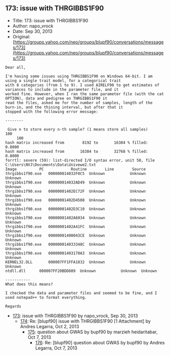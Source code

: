 ## 173: issue with THRGIBBS1F90

- Title: 173: issue with THRGIBBS1F90
- Author: napo_vrock
- Date: Sep 30, 2013
- Original: [https://groups.yahoo.com/neo/groups/blupf90/conversations/messages/173](https://groups.yahoo.com/neo/groups/blupf90/conversations/messages/173)

```
Dear all, 

I'm having some issues using THRGIBBS1F90 on Windows 64-bit. I am using a single trait model, for a categorical trait
with 8 categories (from 1 to 9). I used AIRELF90 to get estimates of variances to include in the parameter file, and it
worked fine. However, when I ran the same parameter file (with the cat OPTION), data and pedigree on THRGIBBS1F90 it
read the files, asked me for the number of samples, length of the burn-in, and the thining interval, but after that it
stopped with the following error message:

--------
 
 Give n to store every n-th sample? (1 means store all samples)
100
	 100
hash matrix increased from	      8192 to		16384 % filled:     0.8000
hash matrix increased from	     16384 to		32768 % filled:     0.8000
forrtl: severe (59): list-directed I/O syntax error, unit 50, file C:\Users\NVJ\Documents\Data\Univewe2.txt
Image		   PC		     Routine		Line	    Source
thrgibbs1f90.exe   000000014032F0C5  Unknown		   Unknown  Unknown
thrgibbs1f90.exe   000000014032AD49  Unknown		   Unknown  Unknown
thrgibbs1f90.exe   00000001402EC72F  Unknown		   Unknown  Unknown
thrgibbs1f90.exe   00000001402D4508  Unknown		   Unknown  Unknown
thrgibbs1f90.exe   00000001402D3C10  Unknown		   Unknown  Unknown
thrgibbs1f90.exe   00000001402A6934  Unknown		   Unknown  Unknown
thrgibbs1f90.exe   00000001402A41FC  Unknown		   Unknown  Unknown
thrgibbs1f90.exe   00000001400043CE  Unknown		   Unknown  Unknown
thrgibbs1f90.exe   000000014033348C  Unknown		   Unknown  Unknown
thrgibbs1f90.exe   00000001403170A3  Unknown		   Unknown  Unknown
KERNEL32.DLL	   000007FF1FFA1832  Unknown		   Unknown  Unknown
ntdll.dll	   000007FF20BDD609  Unknown		   Unknown  Unknown

-----------
What does this means?

I checked the data and parameter files and seemed to be fine, and I used notepad++ to format everything. 

Regards
```

- [173](0173.md): issue with THRGIBBS1F90 by napo_vrock, Sep 30, 2013
    - [174](0174.md): Re: [blupf90] issue with THRGIBBS1F90 [1 Attachment] by Andres Legarra, Oct 2, 2013
        - [175](0175.md): question about GWAS by bupf90 by marzieh heidaritabar, Oct 7, 2013
            - [176](0176.md): Re: [blupf90] question about GWAS by bupf90 by Andres Legarra, Oct 7, 2013
